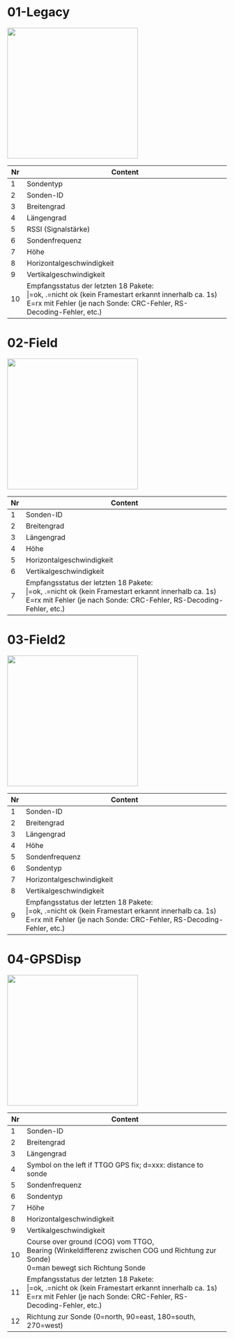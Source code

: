 # 01-Legacy

<img src="https://github.com/dl9rdz/rdz_ttgo_sonde/wiki/images/01-Legacy.jpg" width="300px"/>

|Nr | Content |
|---|---|
| 1 | Sondentyp |
| 2 | Sonden-ID |
| 3 | Breitengrad |
| 4 | Längengrad |
| 5 | RSSI (Signalstärke) |
| 6 | Sondenfrequenz |
| 7 | Höhe |
| 8 | Horizontalgeschwindigkeit |
| 9 | Vertikalgeschwindigkeit |
| 10 | Empfangsstatus der letzten 18 Pakete: <br> \|=ok, .=nicht ok (kein Framestart erkannt innerhalb ca. 1s)<br>E=rx mit Fehler (je nach Sonde: CRC-Fehler, RS-Decoding-Fehler, etc.) |

# 02-Field

<img src="https://github.com/dl9rdz/rdz_ttgo_sonde/wiki/images/02-Field.jpg" width="300px"/>

|Nr | Content |
|---|---|
| 1 | Sonden-ID |
| 2 | Breitengrad |
| 3 | Längengrad |
| 4 | Höhe |
| 5 | Horizontalgeschwindigkeit |
| 6 | Vertikalgeschwindigkeit |
| 7 | Empfangsstatus der letzten 18 Pakete: <br> \|=ok, .=nicht ok (kein Framestart erkannt innerhalb ca. 1s)<br>E=rx mit Fehler (je nach Sonde: CRC-Fehler, RS-Decoding-Fehler, etc.) |

# 03-Field2

<img src="https://github.com/dl9rdz/rdz_ttgo_sonde/wiki/images/03-Field2.jpg" width="300px"/>

|Nr | Content |
|---|---|
| 1 | Sonden-ID |
| 2 | Breitengrad |
| 3 | Längengrad |
| 4 | Höhe |
| 5 | Sondenfrequenz |
| 6 | Sondentyp |
| 7 | Horizontalgeschwindigkeit |
| 8 | Vertikalgeschwindigkeit |
| 9 | Empfangsstatus der letzten 18 Pakete: <br> \|=ok, .=nicht ok (kein Framestart erkannt innerhalb ca. 1s)<br>E=rx mit Fehler (je nach Sonde: CRC-Fehler, RS-Decoding-Fehler, etc.) |

# 04-GPSDisp

<img src="https://github.com/dl9rdz/rdz_ttgo_sonde/wiki/images/04-GPSDist.jpg" width="300px"/>

|Nr | Content |
|---|---|
| 1 | Sonden-ID |
| 2 | Breitengrad |
| 3 | Längengrad |
| 4 | Symbol on the left if TTGO GPS fix; d=xxx: distance to sonde |
| 5 | Sondenfrequenz |
| 6 | Sondentyp |
| 7 | Höhe |
| 8 | Horizontalgeschwindigkeit |
| 9 | Vertikalgeschwindigkeit |
|10 | Course over ground (COG) vom TTGO, <br> Bearing (Winkeldifferenz zwischen COG und Richtung zur Sonde)<br> 0=man bewegt sich Richtung Sonde
|11 | Empfangsstatus der letzten 18 Pakete: <br> \|=ok, .=nicht ok (kein Framestart erkannt innerhalb ca. 1s)<br>E=rx mit Fehler (je nach Sonde: CRC-Fehler, RS-Decoding-Fehler, etc.) |
|12 | Richtung zur Sonde (0=north, 90=east, 180=south, 270=west) |

